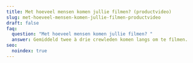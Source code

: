 ```yaml
---
title: Met hoeveel mensen komen jullie filmen? (productvideo)
slug: met-hoeveel-mensen-komen-jullie-filmen-productvideo
draft: false
faq:
  question: "Met hoeveel mensen komen jullie filmen? "
  answer: Gemiddeld twee à drie crewleden komen langs om te filmen.
seo:
  noindex: true
---
```

